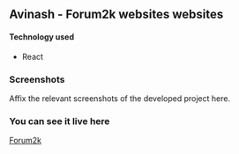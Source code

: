 ## Avinash - Forum2k websites websites


#### Technology used

* React

### Screenshots
Affix the relevant screenshots of the developed project here.

### You can see it live here
 [Forum2k](https://forum2k-2022.web.app/)

